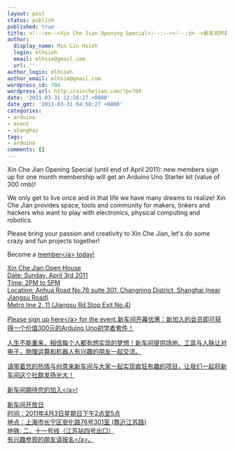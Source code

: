 ```yaml
---
layout: post
status: publish
published: true
title: <!--:en-->Xin Che Jian Opening Special<!--:--><!--:zh-->新车间开幕优惠<!--:-->
author:
  display_name: Min Lin Hsieh
  login: mlhsieh
  email: mlhsie@gmail.com
  url: ''
author_login: mlhsieh
author_email: mlhsie@gmail.com
wordpress_id: 704
wordpress_url: http://xinchejian.com/?p=704
date: '2011-03-31 12:58:27 +0800'
date_gmt: '2011-03-31 04:58:27 +0800'
categories:
- arduino
- event
- shanghai
tags:
- arduino
comments: []
---
```

<p><!--:en-->Xin Che Jian Opening Special (until end of April 2011): new members sign up for one month membership will get an Arduino Uno Starter kit (value of 300 rmb)!</p>
<p>We only get to live once and in that life we have many dreams to realize! Xin Che Jian provides space, tools and community for makers, tinkers and hackers who want to play with electronics, physical computing and robotics.  </p>
<p>Please bring your passion and creativity to Xin Che Jian, let's do some crazy and fun projects together!</p>
<p>Become a <a href="http:&#47;&#47;xinchejian.com&#47;membership">member<&#47;a> today!</p>
<p>Xin Che Jian Open House<br />
Date: Sunday, April 3rd 2011<br />
Time: 2PM to 5PM<br />
Location: Anhua Road No.76 suite 301, Changning District, Shanghai (near Jiangsu Road)<br />
Metro line 2, 11 (Jiangsu Rd Stop Exit No.4)</p>
<p>Please sign up <a href="http:&#47;&#47;xinchejian.com&#47;event&#47;?regevent_action=register&event_id=4&name_of_event=XinCheJianOpenHouse">here<&#47;a> for the event.<!--:--><!--:zh-->新车间开幕优惠：新加入的会员即可获得一个价值300元的Arduino Uno初学者套件！</p>
<p>人生不能重来，相信每个人都有想实现的梦想！新车间提供场地、工具与人脉让对电子，物理运算和机器人有兴趣的朋友一起交流。</p>
<p>请带着您的热情与创意来新车间与大家一起实现疯狂有趣的项目，让我们一起将新车间这个社群发扬光大！</p>
<p>新车间期待您的<a href="http:&#47;&#47;xinchejian.com&#47;membership&#47;?lang=zh">加入<&#47;a>!</p>
<p>新车间开放日<br />
时间：2011年4月3日星期日下午2点至5点<br />
地点：上海市长宁区安化路76号301室 (靠近江苏路)<br />
地铁: 二、十一号线（江苏站四号出口）<br />
有兴趣参观的朋友请<a href="http:&#47;&#47;xinchejian.com&#47;event&#47;?regevent_action=register&event_id=4&name_of_event=XinCheJianOpenHouse">报名<&#47;a>。<!--:--></p>
